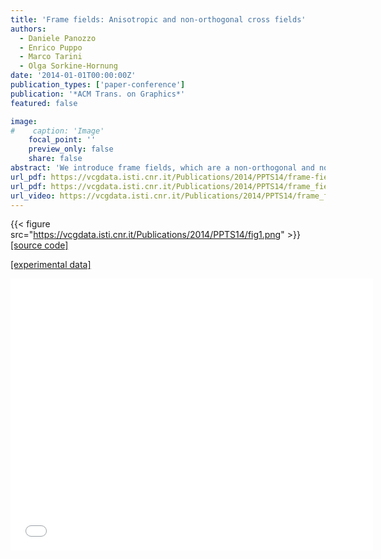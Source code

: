 ```yaml
---
title: 'Frame fields: Anisotropic and non-orthogonal cross fields'
authors:
  - Daniele Panozzo
  - Enrico Puppo
  - Marco Tarini
  - Olga Sorkine-Hornung
date: '2014-01-01T00:00:00Z'
publication_types: ['paper-conference']
publication: '*ACM Trans. on Graphics*'
featured: false

image:
#    caption: 'Image'
    focal_point: ''
    preview_only: false
    share: false
abstract: 'We introduce frame fields, which are a non-orthogonal and non-unit-length generalization of cross fields. Frame fields represent smoothly varying linear transformations on tangent spaces of a surface. We propose an algorithm to create discrete, dense frame fields that satisfy a sparse set of constraints. By computing a surface deformation that warps a frame field into a cross field, we generalize existing quadrangulation algorithms to generate anisotropic and non-uniform quad meshes whose elements shapes match the frame field. With this, our framework enables users to control not only the alignment but also the density and anisotropy of the elements'' distribution, resulting in high-quality adaptive quad meshing.   [source code]  [experimental data]'
url_pdf: https://vcgdata.isti.cnr.it/Publications/2014/PPTS14/frame-fields.pdf
url_pdf: https://vcgdata.isti.cnr.it/Publications/2014/PPTS14/frame_fields_additional.pdf
url_video: https://vcgdata.isti.cnr.it/Publications/2014/PPTS14/frame_fields.mp4
---
```

{{< figure src="https://vcgdata.isti.cnr.it/Publications/2014/PPTS14/fig1.png" >}}
[[source code]](https://vcgdata.isti.cnr.it/Publicstions/2014/PPTS14/source-code.zip)

[[experimental data]](https://vcgdata.isti.cnr.it/Publicstions/2014/PPTS14/experimental-data.zip)

<iframe width="580" height="435" src="//player.vimeo.com/video/114245005?title=0&amp;byline=0&amp;portrait=0" width="640" height="360" frameborder="0" frameborder="0" allowfullscreen>

